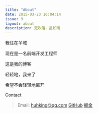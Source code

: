 ```yaml
---
title: "About"
date: 2015-03-23 16:04:14
issue: 9
layout: about
description: 更吹落，星如雨
---
```


我住在羊城

现在是一名前端开发工程师

这是我的博客

轻轻地，我来了

希望不会轻轻地离开


Contact
> Email: huhking@qq.com
> [GitHub](https://github.com/hhking)
> [掘金](https://juejin.im/user/5712e9f6128fe1006cf35b3f)